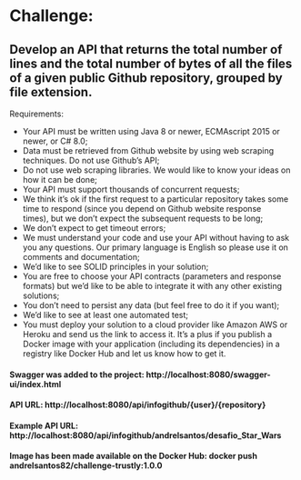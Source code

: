 # Challenge:


## Develop an API that returns the total number of lines and the total number of bytes of all the files of a given public Github repository, grouped by file extension.
Requirements:

- Your API must be written using Java 8 or newer, ECMAscript 2015 or newer, or C# 8.0;
- Data must be retrieved from Github website by using web scraping techniques. Do not use Github’s API;
- Do not use web scraping libraries. We would like to know your ideas on how it can be done;
- Your API must support thousands of concurrent requests;
- We think it’s ok if the first request to a particular repository takes some time to respond (since you depend on Github website response times), but we don’t expect the subsequent requests to be long;
- We don’t expect to get timeout errors;
- We must understand your code and use your API without having to ask you any questions. Our primary language is English so please use it on comments and documentation;
- We’d like to see SOLID principles in your solution;
- You are free to choose your API contracts (parameters and response formats) but we’d like to be able to integrate it with any other existing solutions;
- You don’t need to persist any data (but feel free to do it if you want);
- We’d like to see at least one automated test;
- You must deploy your solution to a cloud provider like Amazon AWS or Heroku and send us the link to access it. It’s a plus if you publish a Docker image with your application (including its dependencies) in a registry like Docker Hub and let us know how to get it.


#### Swagger was added to the project:  http://localhost:8080/swagger-ui/index.html

#### API URL: http://localhost:8080/api/infogithub/{user}/{repository}
#### Example API URL: http://localhost:8080/api/infogithub/andrelsantos/desafio_Star_Wars

#### Image has been made available on the Docker Hub: docker push andrelsantos82/challenge-trustly:1.0.0
